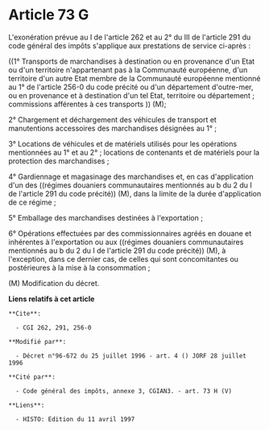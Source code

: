 # Article 73 G

L'exonération prévue au I de l'article 262 et au 2° du III de l'article 291 du code général des impôts s'applique aux
prestations de service ci-après :

((1° Transports de marchandises à destination ou en provenance d'un Etat ou d'un territoire n'appartenant pas à la Communauté
européenne, d'un territoire d'un autre Etat membre de la Communauté européenne mentionné au 1° de l'article 256-0 du code
précité ou d'un département d'outre-mer, ou en provenance et à destination d'un tel Etat, territoire ou département ;
commissions afférentes à ces transports )) (M);

2° Chargement et déchargement des véhicules de transport et manutentions accessoires des marchandises désignées au 1° ;

3° Locations de véhicules et de matériels utilisés pour les opérations mentionnées au 1° et au 2° ; locations de contenants
et de matériels pour la protection des marchandises ;

4° Gardiennage et magasinage des marchandises et, en cas d'application d'un des ((régimes douaniers communautaires mentionnés
au b du 2 du I de l'article 291 du code précité)) (M), dans la limite de la durée d'application de ce régime ;

5° Emballage des marchandises destinées à l'exportation ;

6° Opérations effectuées par des commissionnaires agréés en douane et inhérentes à l'exportation ou aux ((régimes douaniers
communautaires mentionnés au b du 2 du I de l'article 291 du code précité)) (M), à l'exception, dans ce dernier cas, de
celles qui sont concomitantes ou postérieures à la mise à la consommation ;

(M) Modification du décret.

**Liens relatifs à cet article**

	**Cite**:

	  - CGI 262, 291, 256-0

	**Modifié par**:

	  - Décret n°96-672 du 25 juillet 1996 - art. 4 () JORF 28 juillet 1996

	**Cité par**:

	  - Code général des impôts, annexe 3, CGIAN3. - art. 73 H (V)

	**Liens**:

	  - HISTO: Edition du 11 avril 1997
